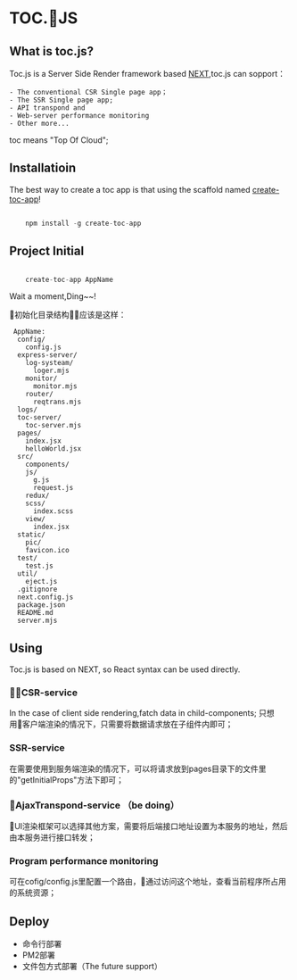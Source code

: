 # TOC.JS

## What is toc.js?
Toc.js is a Server Side Render framework based [NEXT](https://nextjs.org),toc.js can sopport：

    - The conventional CSR Single page app；
    - The SSR Single page app;
    - API transpond and 
    - Web-server performance monitoring
    - Other more...

toc means "Top Of Cloud";

## Installatioin
The best way to create a toc app is that using the scaffold named [create-toc-app](https://www.npmjs.com/package/create-toc-app)!
```javascript

    npm install -g create-toc-app

```

## Project Initial

```javascript

    create-toc-app AppName

```
Wait a moment,Ding~~!

初始化目录结构应该是这样：
```
 AppName:
  config/
    config.js
  express-server/
    log-systeam/
      loger.mjs
    monitor/
      monitor.mjs
    router/
      reqtrans.mjs
  logs/
  toc-server/
    toc-server.mjs  
  pages/
    index.jsx
    helloWorld.jsx
  src/
    components/
    js/
      g.js
      request.js
    redux/
    scss/
      index.scss
    view/
      index.jsx
  static/
    pic/
    favicon.ico
  test/
    test.js
  util/
    eject.js
  .gitignore
  next.config.js
  package.json
  README.md
  server.mjs
```



## Using

Toc.js is based on NEXT, so React syntax can be used directly.


### CSR-service
In the case of client side rendering,fatch data in child-components;
只想用客户端渲染的情况下，只需要将数据请求放在子组件内即可；

### SSR-service
在需要使用到服务端渲染的情况下，可以将请求放到pages目录下的文件里的"getInitialProps"方法下即可；

### AjaxTranspond-service （be doing）
UI渲染框架可以选择其他方案，需要将后端接口地址设置为本服务的地址，然后由本服务进行接口转发；

### Program performance monitoring
可在cofig/config.js里配置一个路由，通过访问这个地址，查看当前程序所占用的系统资源；


## Deploy
- 命令行部署
- PM2部署
- 文件包方式部署（The future support）


